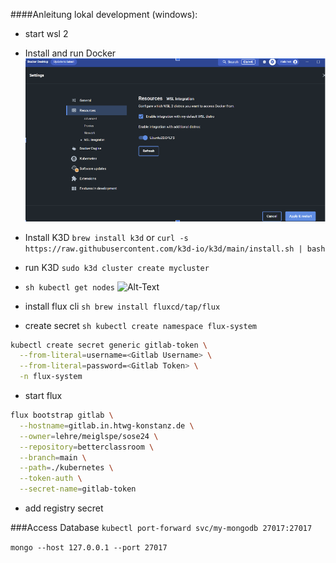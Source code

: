 ####Anleitung lokal development (windows):

- start wsl 2
- Install and run Docker
![Alt-Text](docs/dockerhub.png)
- Install K3D
```brew install k3d```
or
```curl -s https://raw.githubusercontent.com/k3d-io/k3d/main/install.sh | bash```
- run K3D
```sudo k3d cluster create mycluster```

- ```sh kubectl get nodes```
![Alt-Text](docs/k3d.png)
- install flux cli
```sh brew install fluxcd/tap/flux```
- create secret
```sh kubectl create namespace flux-system```


``` sh
kubectl create secret generic gitlab-token \
  --from-literal=username=<Gitlab Username> \
  --from-literal=password=<Gitlab Token> \
  -n flux-system
```
  
- start flux 
``` sh
flux bootstrap gitlab \
  --hostname=gitlab.in.htwg-konstanz.de \
  --owner=lehre/meiglspe/sose24 \
  --repository=betterclassroom \
  --branch=main \
  --path=./kubernetes \
  --token-auth \
  --secret-name=gitlab-token 
```
- add registry secret


###Access Database
```kubectl port-forward svc/my-mongodb 27017:27017```

``mongo --host 127.0.0.1 --port 27017``


